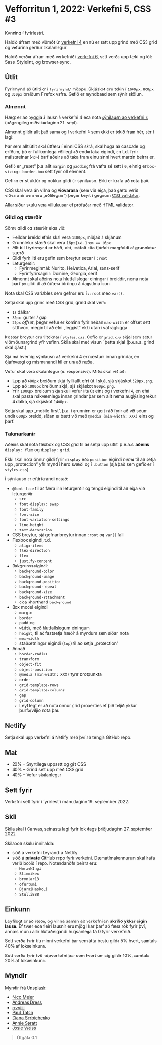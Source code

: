 
# Vefforritun 1, 2022: Verkefni 5, CSS #3

[Kynning í fyrirlestri](https://youtu.be/LSkJn8440xI).

Haldið áfram með viðmót úr [verkefni 4](https://github.com/vefforritun/vef1-2022-v4) en nú er sett upp grind með CSS grid og vefurinn gerður skalanlegur

Haldið verður áfram með verkefnið í [verkefni 6](https://github.com/vefforritun/vef1-2022-v6/), sett verða upp tæki og tól: Sass, Stylelint, og browser-sync.

## Útlit

Fyrirmynd að útliti er í `fyrirmynd/` möppu. Skjáskot eru tekin í `1600px`, `800px` og `320px` breiðum Firefox vafra. Gefið er myndband sem sýnir skölun.

### Almennt

Hægt er að byggja á lausn á verkefni 4 eða nota [sýnilausn að verkefni 4](https://github.com/vefforritun/vef1-2022-v4-synilausn) (aðgengileg miðvikudaginn 21. sept).

Almennt gildir allt það sama og í verkefni 4 sem ekki er tekið fram hér, sér í lagi:

Þar sem allt útlit skal útfæra í einni CSS skrá, skal huga að cascade og erfðum, þó er fullkomlega eðlilegt að endurtaka eigindi, en t.d. fyrir málsgreinar (`<p>`) þarf aðeins að taka fram einu sinni hvert margin þeirra er.

Gefið er „reset“ þ.a. allt `margin` og `padding` frá vafra sé sett í `0`, einnig er `box-sizing: border-box` sett fyrir öll element.

Gefinn er strúktúr og nokkur gildi úr sýnilausn. Ekki er krafa að nota það.

CSS skal vera án villna og **viðvarana** (sem við eiga, það gætu verið viðvaranir sem eru „eðlilegrar“) þegar keyrt í gegnum [CSS validator](https://jigsaw.w3.org/css-validator/).

Allar síður skulu vera villulausar ef prófaðar með HTML validator.

### Gildi og stærðir

Sömu gildi og stærðir eiga við:

* Heildar breidd efnis skal vera `1400px`, miðjað á skjánum
* Grunnletur stærð skal vera `16px` þ.a. `1rem == 16px`
* Allt bil í fyrirmynd er hálft, eitt, tvöfalt eða fjórfalt margfeldi af grunnletur stærð
* Gildi fyrir liti eru gefin sem breytur settar í `:root`
* Leturgerðir:
  * Fyrir meginmál: Nunito, Helvetica, Arial, sans-serif
  * Fyrir fyrirsagnir: Domine, Georgia, serif
* Almennt skal aðeins nota hlutfallslegar einingar í breiddir, nema nota þarf `px` gildi til að útfæra birtingu á dagstíma icon

Nota skal CSS variables sem gefnar eru í `::root` með `var()`.

Setja skal upp grind með CSS grid, grind skal vera:

* `12` dálkar
* `30px`  gutter / gap
* `20px` _offset_, þegar vefur er kominn fyrir neðan `max-width` er offset sett sitthvoru megin til að efni „leggist“ ekki utan í vafraglugga

Þessar breytur eru tilteknar í `styles.css`. Gefið er `grid.css` skjal sem setur viðmiðunargrind yfir vefinn. Skila skal með vísun í þetta skjal (þ.e.a.s. grind skal sjást.)

Sjá má hvernig sýnilausn að verkefni 4 er næstum innan grindar, en ójafnvægi og mismunandi bil er um að ræða.

Vefur skal vera skalanlegur (e. responsive). Miða skal við að:

* Upp að `600px` breiðum skjá fylli allt efni út í skjá, sjá skjáskot `320px.png`.
* Upp að `1000px` breiðum skjá, sjá skjáskot `800px.png`.
* Yfir `1000px` breiðum skjá skuli vefur líta út eins og í verkefni 4, en efni skal passa nákvæmlega innan grindar þar sem allt nema auglýsing tekur 4 dálka, sjá skjáskot `1400px`.

Setja skal upp „mobile first“, þ.a. í grunninn er gert ráð fyrir að við séum undir `600px` breidd, síðan er bætt við með `@media (min-width: XXX)` eins og þarf.

### Takmarkanir

Aðeins skal nota flexbox og CSS grid til að setja upp útlit, þ.e.a.s. **aðeins** `display: flex` og `display: grid`.

Ekki skal nota önnur gildi fyrir `display` eða `position` eigindi _nema_ til að setja upp „protection“ yfir mynd í hero svæði og í `.button` (sjá það sem gefið er í `styles.css`).

Í sýnilausn er eftirfarandi notað:

* `@font-face` til að færa inn leturgerðir og tengd eigindi til að eiga við leturgerðir
  * `src`
  * `font-display: swap`
  * `font-family`
  * `font-size`
  * `font-variation-settings`
  * `line-height`
  * `text-decoration`
* CSS breytur, sjá gefnar breytur innan `:root` og `var()` fall
* Flexbox eigindi, t.d.
  * `align-items`
  * `flex-direction`
  * `flex`
  * `justify-content`
* Bakgrunnseigindi:
  * `background-color`
  * `background-image`
  * `background-position`
  * `background-repeat`
  * `background-size`
  * `background-attachment`
  * eða shorthand `background`
* Box model eigindi
  * `margin`
  * `border`
  * `padding`
  * `width`, með hlutfallslegum einingum
  * `height`, til að fastsetja hæðir á myndum sem síðan nota
  * `max-width`
  * staðsetningar eigindi (`top`) til að setja „protection“
* Annað
  * `border-radius`
  * `transform`
  * `object-fit`
  * `object-position`
  * `@media (min-width: XXX)` fyrir brotpunkta
  * `order`
  * `grid-template-rows`
  * `grid-template-columns`
  * `gap`
  * `grid-column`
  * Leyfilegt er að nota önnur grid properties ef þið teljið ykkur þurfa/viljið nota þau

## Netlify

Setja skal upp verkefni á Netlify með því að tengja GitHub repo.

## Mat

* 20% – Snyrtilega uppsett og gilt CSS
* 40% – Grind sett upp með CSS grid
* 40% – Vefur skalanlegur

## Sett fyrir

Verkefni sett fyrir í fyrirlestri mánudaginn 19. september 2022.

## Skil

Skila skal í Canvas, seinasta lagi fyrir lok dags þriðjudaginn 27. september 2022.

Skilaboð skulu innihalda:

* slóð á verkefni keyrandi á Netlify
* slóð á **private** GitHub repo fyrir verkefni. Dæmatímakennurum skal hafa verið boðið í repo. Notendanöfn þeirra eru:
  * `MarzukIngi`
  * `Stimmikex`
  * `brynjar13`
  * `ofurtumi`
  * `BjarniHaskoli`
  * `Stulli888`

## Einkunn

Leyfilegt er að ræða, og vinna saman að verkefni en **skrifið ykkar eigin lausn**. Ef tvær eða fleiri lausnir eru mjög líkar þarf að færa rök fyrir því, annars munu allir hlutaðeigandi hugsanlega fá 0 fyrir verkefnið.

Sett verða fyrir tíu minni verkefni þar sem átta bestu gilda 5% hvert, samtals 40% af lokaeinkunn.

Sett verða fyrir tvö hópverkefni þar sem hvort um sig gildir 10%, samtals 20% af lokaeinkunn.

## Myndir

Myndir frá [Unsplash](https://unsplash.com/):

* [Nico Meier](https://unsplash.com/@nicomeier)
* [Andreas Dress](https://unsplash.com/ja/@andreasdress)
* [rrvviiii](https://unsplash.com/@rrvviiii)
* [Paul Taton](https://unsplash.com/es/@paultaton)
* [Diana Serbichenko](https://unsplash.com/@diana_serbichenko)
* [Annie Spratt](https://unsplash.com/@anniespratt)
* [Josie Weiss](https://unsplash.com/es/@scarlettweiss)

> Útgáfa 0.1
